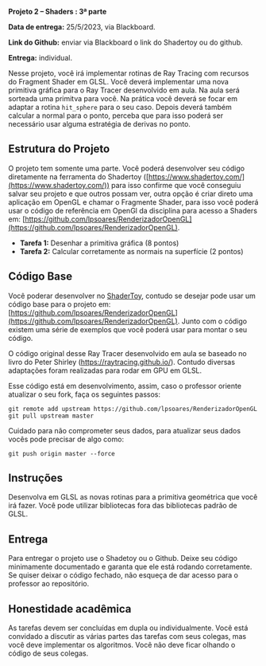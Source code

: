 
**Projeto 2 – Shaders : 3ª parte**

**Data de entrega:** 25/5/2023, via Blackboard.

**Link do Github:** enviar via Blackboard o link do Shadertoy ou do github.

**Entrega:** individual.

Nesse projeto, você irá implementar rotinas de Ray Tracing com recursos do Fragment Shader em GLSL. Você deverá implementar uma nova primitiva gráfica para o Ray Tracer desenvolvido em aula. Na aula será sorteada uma primitva para você. Na prática você deverá se focar em adaptar a rotina `hit_sphere` para o seu caso. Depois deverá também calcular a normal para o ponto, perceba que para isso poderá ser necessário usar alguma estratégia de derivas no ponto.


## Estrutura do Projeto

O projeto tem somente uma parte. Você poderá desenvolver seu código diretamente na ferramenta do Shadertoy ([https://www.shadertoy.com/](https://www.shadertoy.com/)) para isso confirme que você conseguiu salvar seu projeto e que outros possam ver, outra opção é criar direto uma aplicação em OpenGL e chamar o Fragmente Shader, para isso você poderá usar o código de referência em OpenGl da disciplina para acesso a Shaders em: [https://github.com/lpsoares/RenderizadorOpenGL](https://github.com/lpsoares/RenderizadorOpenGL).

* **Tarefa 1:** Desenhar a primitiva gráfica (8 pontos)
* **Tarefa 2:** Calcular corretamente as normais na superfície (2 pontos)


## Código Base

Você poderar desenvolver no [ShaderToy](https://www.shadertoy.com/), contudo se desejar pode usar um código base para o projeto em: [https://github.com/lpsoares/RenderizadorOpenGL](https://github.com/lpsoares/RenderizadorOpenGL). Junto com o código existem uma série de exemplos que você poderá usar para montar o seu código.

O código original desse Ray Tracer desenvolvido em aula se baseado no livro do Peter Shirley (https://raytracing.github.io/). Contudo diversas adaptações foram realizadas para rodar em GPU em GLSL.


Esse código está em desenvolvimento, assim, caso o professor oriente atualizar o seu fork, faça os seguintes passos:

```
git remote add upstream https://github.com/lpsoares/RenderizadorOpenGL
git pull upstream master
```

Cuidado para não comprometer seus dados, para atualizar seus dados vocês pode precisar de algo como:

```
git push origin master --force
```

## Instruções

Desenvolva em GLSL as novas rotinas para a primitiva geométrica que você irá fazer. Você pode utilizar bibliotecas fora das bibliotecas padrão de GLSL.

## Entrega

Para entregar o projeto use o Shadetoy ou o Github. Deixe seu código minimamente documentado e garanta que ele está rodando corretamente. Se quiser deixar o código fechado, não esqueça de dar acesso para o professor ao repositório.


## Honestidade acadêmica

As tarefas devem ser concluídas em dupla ou individualmente. Você está convidado a discutir as várias partes das tarefas com seus colegas, mas você deve implementar os algoritmos. Você não deve ficar olhando o código de seus colegas.
